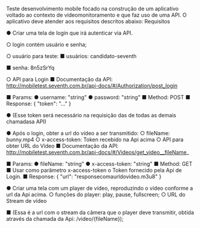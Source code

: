 Teste desenvolvimento mobile focado na construção de um aplicativo voltado ao contexto de
videomonitoramento e que faz uso de uma API. O aplicativo deve atender aos requisitos descritos abaixo:
Requisitos

● Criar uma tela de login que irá autenticar via API.

○ login contém usuário e senha;

○ usuário para teste:
■ usuários: candidato-seventh

■ senha: 8n5zSrYq

○ API para Login
■ Documentação da API: http://mobiletest.seventh.com.br/api-docs/#/Authorization/post_login

■ Params:
● username: &quot;string&quot;
● password: &quot;string&quot;
■ Method: POST
■ Response: { &quot;token&quot;: &quot;...&quot; }

● (Esse token será necessário na requisição das de todas as demais chamadasa API)

● Após o login, obter a url do vídeo a ser transmitido:
○ fileName: bunny.mp4
○ x-access-token: Token recebido na Api acima
○ API para obter URL do Vídeo
■ Documentação da API: http://mobiletest.seventh.com.br/api-docs/#/Videos/get_video__fileName_

■ Params:
● fileName: &quot;string&quot;
● x-access-token: &quot;string&quot;
■ Method: GET
■ Usar como parâmetro x-access-token o Token fornecido pela Api de Login.
■ Response: { &quot;url&quot;: &quot;responsecomaurldovideo.m3u8&quot; }

● Criar uma tela com um player de vídeo, reproduzindo o vídeo conforme a url da Api acima.
○ funções do player: play, pause, fullscreen;
○ URL do Stream de vídeo

■ (Essa é a url com o stream da câmera que o player deve transmitir, obtida através da
chamada da Api: /video/{fileName});
